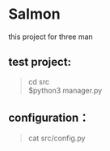 # Salmon
this project for three man 

## test project:
 >cd src     
 >$python3 manager.py
 
## configuration：
 >cat src/config.py
